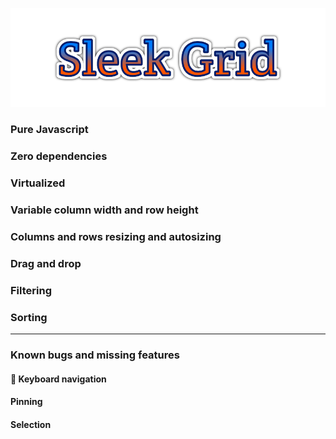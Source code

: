 <p align="center">
    <img src="logo.svg">
</p>

### Pure Javascript
### Zero dependencies
### Virtualized
### Variable column width and row height
### Columns and rows resizing and autosizing
### Drag and drop
### Filtering
### Sorting

----
### Known bugs and missing features

#### 🐛 Keyboard navigation

#### Pinning
#### Selection
